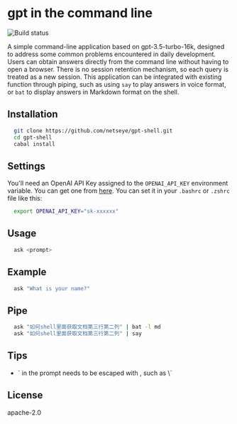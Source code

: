 # gpt in the command line

![Build status](https://github.com/netseye/gpt-shell/actions/workflows/haskell.yml/badge.svg)


A simple command-line application based on gpt-3.5-turbo-16k, designed to address some common problems encountered in daily development. Users can obtain answers directly from the command line without having to open a browser. There is no session retention mechanism, so each query is treated as a new session. This application can be integrated with existing function through piping, such as using `say` to play answers in voice format, or `bat` to display answers in Markdown format on the shell.

## Installation

```bash
  git clone https://github.com/netseye/gpt-shell.git
  cd gpt-shell
  cabal install
```

## Settings
 You'll need an OpenAI API Key assigned to the `OPENAI_API_KEY` environment variable. You can get one from [here](https://platform.openai.com/). You can set it in your `.bashrc` or `.zshrc` file like this:
```bash
  export OPENAI_API_KEY="sk-xxxxxx"
```

## Usage
```bash
  ask <prompt>
```
## Example
```bash
  ask "What is your name?"
```

## Pipe

```bash
  ask "如何shell里面获取文档第三行第二列" | bat -l md
  ask "如何shell里面获取文档第三行第二列" | say
```

## Tips
- \` in the prompt needs to be escaped with \, such as \\`

## License
  apache-2.0

